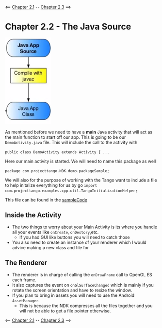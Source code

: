 <== [Chapter 2.1](./Chapter_02_01.md) -- [Chapter 2.3](./Chapter_02_03.md) ==>

# Chapter 2.2 - The Java Source

![Java Main Activity](../images/Chapter_02_IMG_002.png)

As mentioned before we need to have a **main** Java activity that will act as the main function to start off our app. This is going to be our `DemoActivity.java` file. This will include the call to the activity with

`public class DemoActivity extends Activity { ...`

Here our main activity is started. We will need to name this package as well 

`package com.projecttango.NDK.demo.packageSample;`

We will also for the purpose of working with the Tango want to include a file to help initalize everything for us by go `import com.projecttango.examples.cpp.util.TangoInitializationHelper;`

This file can be found in the [sampleCode](../sampleCode/TangoInitializationHelper.java)

## Inside the Activity
* The two things to worry about your Main Activity is its where you handle all your events like `onCreate`, `onDestory`,etc.
    * If you had GUI like buttons you will need to catch those 
* You also need to create an instance of your renderer which I would advice making a new class and file for

## The Renderer
* The renderer is in charge of calling the `onDrawFrame` call to OpenGL ES each frame.
* It also captures the event on `onGlSurfaceChanged` which is mainly if you rotate the screen orientation and have to resize the window.
* If you plan to bring in assets you will need to use the Android `AssetManager`.
    * This is because the NDK compresses all the files together and you will not be able to get a file pointer otherwise.

<== [Chapter 2.1](./Chapter_02_01.md) -- [Chapter 2.3](./Chapter_02_03.md) ==>
